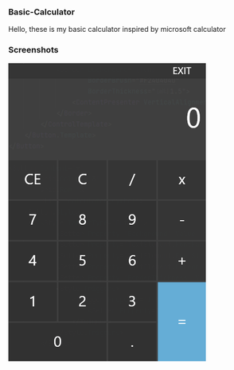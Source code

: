 ### Basic-Calculator
Hello, these is my basic calculator inspired by microsoft calculator

### Screenshots
![Calculator](screenshots//Calculator.png?raw=true)
